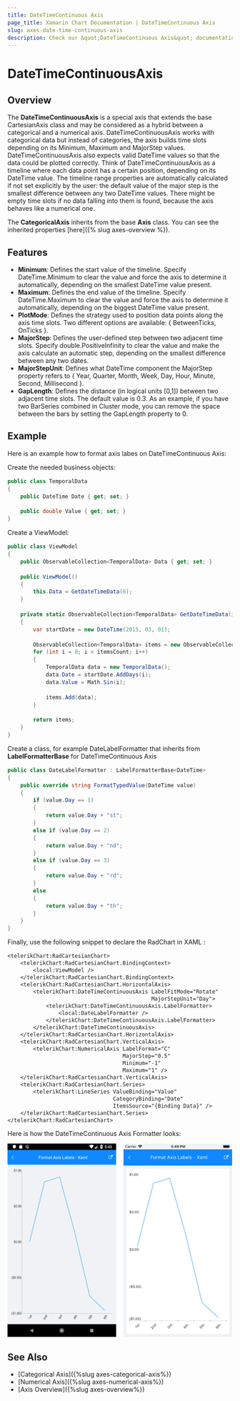 ```yaml
---
title: DateTimeContinuous Axis
page_title: Xamarin Chart Documentation | DateTimeContinuous Axis
slug: axes-date-time-continuous-axis
description: Check our &quot;DateTimeContinuous Axis&quot; documentation article for Telerik Chart for Xamarin control.
---
```


# DateTimeContinuousAxis

## Overview

The **DateTimeContinuousAxis** is a special axis that extends the base CartesianAxis class and may be considered as a hybrid between a categorical and a numerical axis. DateTimeContinuousAxis works with categorical data but instead of categories, the axis builds time slots depending on its Minimum, Maximum and MajorStep values.
DateTimeContinuousAxis also expects valid DateTime values so that the data could be plotted correctly. Think of DateTimeContinuousAxis as a timeline where each data point has a certain position, depending on its DateTime value. The timeline range properties are automatically calculated if not set explicitly by the user: the default value of the major step is the smallest difference between any two DateTime values. There might be empty time slots if no data falling into them is found, because the axis behaves like a numerical one.

The **CategoricalAxis** inherits from the base **Axis** class. You can see the inherited properties [here]({% slug axes-overview %}).

## Features

- **Minimum**: Defines the start value of the timeline. Specify DateTime.Minimum to clear the value and force the axis to determine it automatically, depending on the smallest DateTime value present.
- **Maximum**: Defines the end value of the timeline. Specify DateTime.Maximum to clear the value and force the axis to determine it automatically, depending on the biggest DateTime value present.
- **PlotMode**: Defines the strategy used to position data points along the axis time slots. Two different options are available: { BetweenTicks, OnTicks }.
- **MajorStep**: Defines the user-defined step between two adjacent time slots. Specify double.PositiveInfinity to clear the value and make the axis calculate an automatic step, depending on the smallest difference between any two dates.
- **MajorStepUnit**: Defines what DateTime component the MajorStep property refers to { Year, Quarter, Month, Week, Day, Hour, Minute, Second, Millisecond }.
- **GapLength**: Defines the distance (in logical units [0,1]) between two adjacent time slots. The default value is 0.3. As an example, if you have two BarSeries combined in Cluster mode, you can remove the space between the bars by setting the GapLength property to 0.

## Example

Here is an example how to format axis labes on DateTimeContinuous Axis:

Create the needed business objects:

```C#
public class TemporalData
{
    public DateTime Date { get; set; }

    public double Value { get; set; }
}
```

Create a ViewModel:

```C#
public class ViewModel
{
    public ObservableCollection<TemporalData> Data { get; set; }

    public ViewModel()
    {
        this.Data = GetDateTimeData(6);
    }

    private static ObservableCollection<TemporalData> GetDateTimeData(int itemsCount)
    {
        var startDate = new DateTime(2015, 03, 01);

        ObservableCollection<TemporalData> items = new ObservableCollection<TemporalData>();
        for (int i = 0; i < itemsCount; i++)
        {
            TemporalData data = new TemporalData();
            data.Date = startDate.AddDays(i);
            data.Value = Math.Sin(i);

            items.Add(data);
        }

        return items;
    }
}
```

Create a class, for example DateLabelFormatter that inherits from **LabelFormatterBase<DateTime>** for DateTimeContinuous Axis

```C#
public class DateLabelFormatter : LabelFormatterBase<DateTime>
{
    public override string FormatTypedValue(DateTime value)
    {
        if (value.Day == 1)
        {
            return value.Day + "st";
        }
        else if (value.Day == 2)
        {
            return value.Day + "nd";
        }
        else if (value.Day == 3)
        {
            return value.Day + "rd";
        }
        else
        {
            return value.Day + "th";
        }
    }
}
```

Finally, use the following snippet to declare the RadChart in XAML :

```XAML
<telerikChart:RadCartesianChart>
	<telerikChart:RadCartesianChart.BindingContext>
	    <local:ViewModel />
	</telerikChart:RadCartesianChart.BindingContext>
	<telerikChart:RadCartesianChart.HorizontalAxis>
	    <telerikChart:DateTimeContinuousAxis LabelFitMode="Rotate"
	                                         MajorStepUnit="Day">
	        <telerikChart:DateTimeContinuousAxis.LabelFormatter>
	            <local:DateLabelFormatter />
	        </telerikChart:DateTimeContinuousAxis.LabelFormatter>
	    </telerikChart:DateTimeContinuousAxis>
	</telerikChart:RadCartesianChart.HorizontalAxis>
	<telerikChart:RadCartesianChart.VerticalAxis>
	    <telerikChart:NumericalAxis LabelFormat="C"
	                                MajorStep="0.5"
	                                Minimum="-1"
	                                Maximum="1" />
	</telerikChart:RadCartesianChart.VerticalAxis>
	<telerikChart:RadCartesianChart.Series>
	    <telerikChart:LineSeries ValueBinding="Value"
	                             CategoryBinding="Date"
	                             ItemsSource="{Binding Data}" />
	</telerikChart:RadCartesianChart.Series>
</telerikChart:RadCartesianChart>
```

Here is how the DateTimeContinuous Axis Formatter looks:

![DateTimeContinuous Axis](images/chart-date-time-continuous-axis-example.png)

## See Also

- [Categorical Axis]({%slug axes-categorical-axis%})
- [Numerical Axis]({%slug axes-numerical-axis%})
- [Axis Overview]({%slug axes-overview%})
